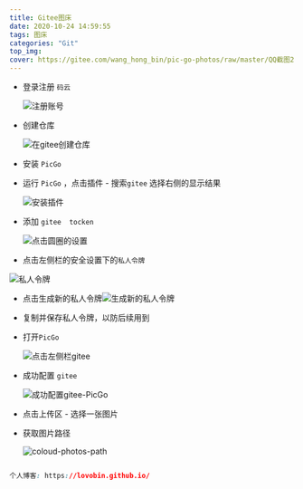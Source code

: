 ```yaml
---
title: Gitee图床
date: 2020-10-24 14:59:55
tags: 图床
categories: "Git"
top_img:
cover: https://gitee.com/wang_hong_bin/pic-go-photos/raw/master/QQ截图20201024150508.png
---
```




+ 登录注册 `码云`

  ![注册账号](https://gitee.com/wang_hong_bin/pic-go-photos/raw/master/QQ截图20201024150508.png)

+ 创建仓库

  ![在gitee创建仓库](https://gitee.com/wang_hong_bin/pic-go-photos/raw/master/gitReso.png)

+ 安装 `PicGo`

+ 运行 `PicGo` ，点击插件 - 搜索`gitee` 选择右侧的显示结果

  ![安装插件](https://gitee.com/wang_hong_bin/pic-go-photos/raw/master/searchgitee.png)

+ 添加 `gitee  tocken`

  ![点击圆圈的设置](https://gitee.com/wang_hong_bin/pic-go-photos/raw/master/tocken.png)

+ 点击左侧栏的安全设置下的`私人令牌`

![私人令牌](https://gitee.com/wang_hong_bin/pic-go-photos/raw/master/lingpai.png)

+ 点击生成新的私人令牌![生成新的私人令牌](https://gitee.com/wang_hong_bin/pic-go-photos/raw/master/newtocken.png)

+ 复制并保存私人令牌，以防后续用到

+ 打开`PicGo`

  ![点击左侧栏gitee](https://gitee.com/wang_hong_bin/pic-go-photos/raw/master/picogitee.png)

+ 成功配置 `gitee`

  ![成功配置gitee-PicGo](https://gitee.com/wang_hong_bin/pic-go-photos/raw/master/okPickgo.png)

    

+ 点击上传区 - 选择一张图片

+ 获取图片路径

  ![coloud-photos-path](https://gitee.com/wang_hong_bin/pic-go-photos/raw/master/path.png)



```css

个人博客: https://lovobin.github.io/ 

```

